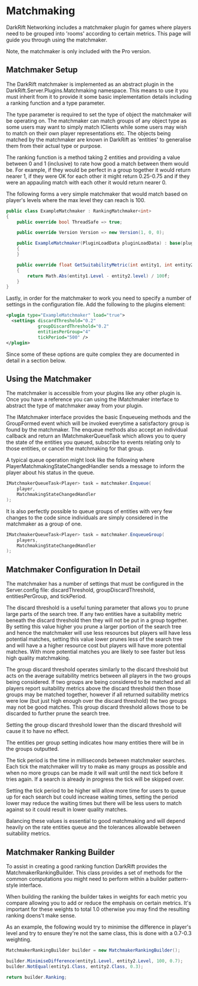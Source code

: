 # Matchmaking
DarkRift Networking includes a matchmaker plugin for games where players need to be grouped into 'rooms' according to certain metrics. This page will guide you through using the matchmaker.

Note, the matchmaker is only included with the Pro version.

## Matchmaker Setup
The DarkRift matchmaker is implemented as an abstract plugin in the DarkRift.Server.Plugins.Matchmaking namespace. This means to use it you must inherit from it to provide it some basic implementation details including a ranking function and a type parameter.

The type parameter is required to set the type of object the matchmaker will be operating on. The matchmaker can match groups of any object type as some users may want to simply match IClients while some users may wish to match on their own player representations etc. The objects being matched by the matchmaker are known in DarkRift as 'entities' to generalise them from their actual type or purpose.

The ranking function is a method taking 2 entities and providing a value between 0 and 1 (inclusive) to rate how good a match between them would be. For example, if they would be perfect in a group together it would return nearer 1, if they were OK for each other it might return 0.25-0.75 and if they were an appauling match with each other it would return nearer 0.

The following forms a very simple matchmaker that would match based on player's levels where the max level they can reach is 100.
```csharp
public class ExampleMatchmaker : RankingMatchmaker<int>
{
    public override bool ThreadSafe => true;

    public override Version Version => new Version(1, 0, 0);

    public ExampleMatchmaker(PluginLoadData pluginLoadData) : base(pluginLoadData)
    {
    }

    public override float GetSuitabilityMetric(int entity1, int entity2, MatchRankingContext<int> context)
    {
        return Math.Abs(entity1.Level - entity2.level) / 100f;
    }
}
```
Lastly, in order for the matchmaker to work you need to specify a number of settings in the configuration file. Add the following to the plugins element:
```xml
<plugin type="ExampleMatchmaker" load="true">
  <settings discardThreshold="0.2"
            groupDiscardThreshold="0.2"
            entitiesPerGroup="4"
            tickPeriod="500" />
</plugin>
```
Since some of these options are quite complex they are documented in detail in a section below.

## Using the Matchmaker
The matchmaker is accessible from your plugins like any other plugin is. Once you have a reference you can using the IMatchmaker interface to abstract the type of matchmaker away from your plugin.

The IMatchmaker interface provides the basic Enqueueing methods and the GroupFormed event which will be invoked everytime a satisfactory group is found by the matchmaker. The enqueue methods also accept an individual callback and return an IMatchmakerQueueTask which allows you to query the state of the entities you queued, subscribe to events relating only to those entities, or cancel the matchmaking for that group.

A typical queue operation might look like the following where PlayerMatchmakingStateChangedHandler sends a message to inform the player about his status in the queue.
```csharp
IMatchmakerQueueTask<Player> task = matchmaker.Enqueue(
    player,
    MatchmakingStateChangedHandler
);
```
It is also perfectly possible to queue groups of entities with very few changes to the code since individuals are simply considered in the matchmaker as a group of one.
```csharp
IMatchmakerQueueTask<Player> task = matchmaker.EnqueueGroup(
    players,
    MatchmakingStateChangedHandler
);
```

## Matchmaker Configuration In Detail
The matchmaker has a number of settings that must be configured in the Server.config file: discardThreshold, groupDiscardThreshold, entitiesPerGroup, and tickPeriod.

The discard threshold is a useful tuning parameter that allows you to prune large parts of the search tree. If any two entities have a suitability metric beneath the discard threshold then they will not be put in a group together. By setting this value higher you prune a larger portion of the search tree and hence the matchmaker will use less resources but players will have less potential matches, setting this value lower prunes less of the search tree and will have a a higher resource cost but players will have more potential matches. With more potential matches you are likely to see faster but less high quality matchmaking.

The group discard threshold operates similarly to the discard threshold but acts on the average suitability metrics between all players in the two groups being considered. If two groups are being considered to be matched and all players report suitability metrics above the discard threshold then those groups may be matched together, however if all returned suitability metrics were low (but just high enough over the discard threshold) the two groups may not be good matches. This group discard threshold allows those to be discarded to further prune the search tree.

Setting the group discard threshold lower than the discard threshold will cause it to have no effect.

The entities per group setting indicates how many entities there will be in the groups outputted.

The tick period is the time in milliseconds between matchmaker searches. Each tick the matchmaker will try to make as many groups as possible and when no more groups can be made it will wait until the next tick before it tries again. If a search is already in progress the tick will be skipped over.

Setting the tick period to be higher will allow more time for users to queue up for each search but could increase waiting times, setting the period lower may reduce the waiting times but there will be less users to match against so it could result in lower quality matches.

Balancing these values is essential to good matchmaking and will depend heavily on the rate entities queue and the tolerances allowable between suitability metrics.

## Matchmaker Ranking Builder
To assist in creating a good ranking function DarkRift provides the MatchmakerRankingBuilder. This class provides a set of methods for the common computations you might need to perform within a builder pattern-style interface.

When building the ranking the builder takes in weights for each metric you compare allowing you to add or reduce the emphasis on certain metrics. It's important for these weights to total 1.0 otherwise you may find the resulting ranking doens't make sense.

As an example, the following would try to minimise the difference in player's level and try to ensure they're not the same class, this is done with a 0.7-0.3 weighting.
```csharp
MatchmakerRankingBuilder builder = new MatchmakerRankingBuilder();

builder.MinimiseDifference(entity1.Level, entity2.Level, 100, 0.7);
builder.NotEqual(entity1.Class, entity2.Class, 0.3);

return builder.Ranking;
```
